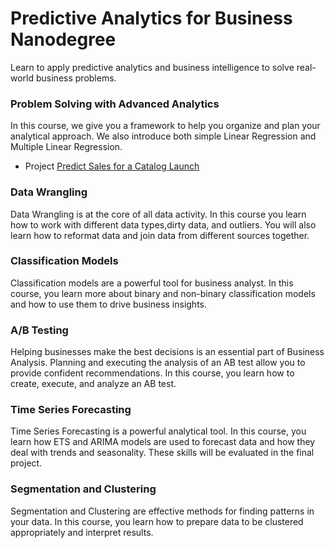 # Predictive Analytics for Business Nanodegree

Learn to apply predictive analytics and business intelligence to solve real-world business problems.



### Problem Solving with Advanced Analytics
In this course, we give you a framework to help you organize and plan your analytical approach. We also introduce both simple Linear Regression and Multiple Linear Regression.

- Project
[Predict Sales for a Catalog Launch](https://github.com/FahadMl/Udacity-Nanodegree-Predictive-Analytics-for-Business/blob/master/2%20-%20Problem%20Solving%20with%20Advanced%20Analytics/Project_Predicting%20Catalog%20Demand.pdf)


### Data Wrangling
Data Wrangling is at the core of all data activity. In this course you learn how to work with different data types,dirty data, and outliers. You will also learn how to reformat data and join data from different sources together.



### Classification Models
Classification models are a powerful tool for business analyst. In this course, you learn more about binary and non-binary classification models and how to use them to drive business insights.



### A/B Testing
Helping businesses make the best decisions is an essential part of Business Analysis. Planning and executing the analysis of an AB test allow you to provide confident recommendations. In this course, you learn how to create, execute, and analyze an AB test.



### Time Series Forecasting
Time Series Forecasting is a powerful analytical tool. In this course, you learn how ETS and ARIMA models are used to forecast data and how they deal with trends and seasonality. These skills will be evaluated in the final project.



### Segmentation and Clustering
Segmentation and Clustering are effective methods for finding patterns in your data. In this course, you learn how to prepare data to be clustered appropriately and interpret results.




